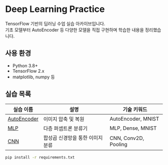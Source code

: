 # Deep Learning Practice

TensorFlow 기반의 딥러닝 수업 실습 아카이브입니다.  
기초 모델부터 AutoEncoder 등 다양한 모델을 직접 구현하며 학습한 내용을 정리했습니다.

## 사용 환경
- Python 3.8+
- TensorFlow 2.x
- matplotlib, numpy 등

## 실습 목록

| 실습 이름 | 설명 | 기술 키워드 |
|----------|------|--------------|
| [AutoEncoder](./AutoEncoder) | 이미지 압축 및 복원 | AutoEncoder, MNIST |
| [MLP](./MLP) | 다층 퍼셉트론 분류기 | MLP, Dense, MNIST |
| [CNN](./CNN) | 합성곱 신경망을 통한 이미지 분류 | CNN, Conv2D, Pooling |

```bash
pip install -r requirements.txt
